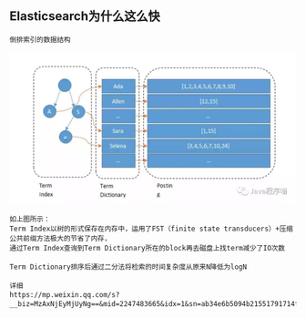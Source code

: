 ## Elasticsearch为什么这么快
    倒排索引的数据结构
![Alt text](../doc/elasticsearch倒排索引原理.jpg)

    如上图所示：
    Term Index以树的形式保存在内存中，运用了FST（finite state transducers）+压缩公共前缀方法极大的节省了内存，
    通过Term Index查询到Term Dictionary所在的block再去磁盘上找term减少了IO次数
    
    Term Dictionary排序后通过二分法将检索的时间复杂度从原来N降低为logN
    
    详细 
    https://mp.weixin.qq.com/s?__biz=MzAxNjEyMjUyNg==&mid=2247483665&idx=1&sn=ab34e6b5094b21551791714f3451ff1d&chksm=9bf8d6e0ac8f5ff6b4f7bd9af7d6a76c5628a1321276df1cf55070c8d9246fedcafc24a6db8c&mpshare=1&scene=1&srcid=&sharer_sharetime=1584977319252&sharer_shareid=65022ec60cc63b548026c0fc9296ef1a&exportkey=AQCKC4gsVg%2buNtumlY1vVrA=&pass_ticket=vrjYoZ5rRmNJaLRTHI%2bWsnhqdTnYwpdj/gCZ19JosjQ6Y5TWTAueutylYUj7FiNQ#rd